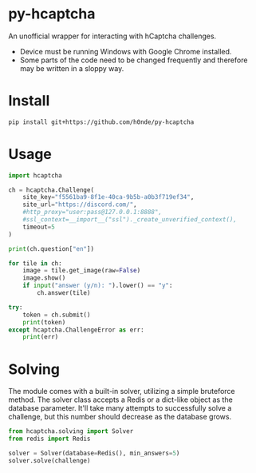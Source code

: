 # py-hcaptcha
An unofficial wrapper for interacting with hCaptcha challenges.

* Device must be running Windows with Google Chrome installed.
* Some parts of the code need to be changed frequently and therefore may be written in a sloppy way.

# Install
```bash
pip install git+https://github.com/h0nde/py-hcaptcha
```

# Usage
```python
import hcaptcha

ch = hcaptcha.Challenge(
    site_key="f5561ba9-8f1e-40ca-9b5b-a0b3f719ef34",
    site_url="https://discord.com/",
    #http_proxy="user:pass@127.0.0.1:8888",
    #ssl_context=__import__("ssl")._create_unverified_context(),
    timeout=5
)

print(ch.question["en"])

for tile in ch:
    image = tile.get_image(raw=False)
    image.show()
    if input("answer (y/n): ").lower() == "y":
        ch.answer(tile)

try:
    token = ch.submit()
    print(token)
except hcaptcha.ChallengeError as err:
    print(err)
```

# Solving
The module comes with a built-in solver, utilizing a simple bruteforce method. The solver class accepts a Redis or a dict-like object as the database parameter.
It'll take many attempts to successfully solve a challenge, but this number should decrease as the database grows.

```python
from hcaptcha.solving import Solver
from redis import Redis

solver = Solver(database=Redis(), min_answers=5)
solver.solve(challenge)
```
